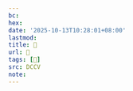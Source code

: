 ```yaml
---
bc:
hex:
date: '2025-10-13T10:28:01+08:00'
lastmod:
title: 􄰰
url: 􄰰
tags: [𦦝]
src: DCCV
note:
---
```

